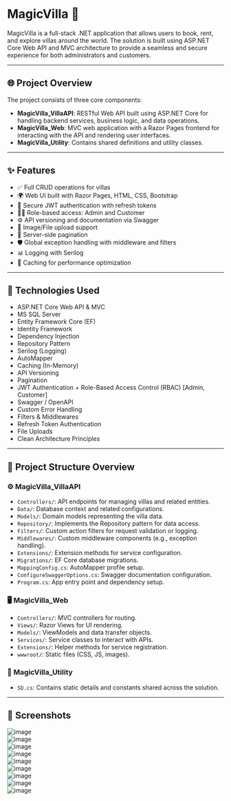 # MagicVilla 🏡

MagicVilla is a full-stack .NET application that allows users to book, rent, and explore villas around the world. The solution is built using ASP.NET Core Web API and MVC architecture to provide a seamless and secure experience for both administrators and customers.

---

## 🌐 Project Overview

The project consists of three core components:
- **MagicVilla_VillaAPI**: RESTful Web API built using ASP.NET Core for handling backend services, business logic, and data operations.
- **MagicVilla_Web**: MVC web application with a Razor Pages frontend for interacting with the API and rendering user interfaces.
- **MagicVilla_Utility**: Contains shared definitions and utility classes.

---
## ✨ Features

- ✅ Full CRUD operations for villas
- 🌍 Web UI built with Razor Pages, HTML, CSS, Bootstrap
- 🔐 Secure JWT authentication with refresh tokens
- 🧑‍💼 Role-based access: Admin and Customer
- ⚙️ API versioning and documentation via Swagger
- 📂 Image/File upload support
- 🔄 Server-side pagination
- 🛡️ Global exception handling with middleware and filters
- 📊 Logging with Serilog
- 🔄 Caching for performance optimization
---


## 🚀 Technologies Used

- ASP.NET Core Web API & MVC
-  MS SQL Server
- Entity Framework Core (EF)
- Identity Framework
- Dependency Injection
- Repository Pattern
- Serilog (Logging)
- AutoMapper
- Caching (In-Memory)
- API Versioning
- Pagination
- JWT Authentication + Role-Based Access Control (RBAC) [Admin, Customer]
- Swagger / OpenAPI
- Custom Error Handling
- Filters & Middlewares
- Refresh Token Authentication
- File Uploads
- Clean Architecture Principles
---

## 📁 Project Structure Overview

### ⚙️ MagicVilla_VillaAPI
- `Controllers/`: API endpoints for managing villas and related entities.
- `Data/`: Database context and related configurations.
- `Models/`: Domain models representing the villa data.
- `Repository/`: Implements the Repository pattern for data access.
- `Filters/`: Custom action filters for request validation or logging.
- `Middlewares/`: Custom middleware components (e.g., exception handling).
- `Extensions/`: Extension methods for service configuration.
- `Migrations/`: EF Core database migrations.
- `MappingConfig.cs`: AutoMapper profile setup.
- `ConfigureSwaggerOptions.cs`: Swagger documentation configuration.
- `Program.cs`: App entry point and dependency setup.

### 🖥️ MagicVilla_Web
- `Controllers/`: MVC controllers for routing.
- `Views/`: Razor Views for UI rendering.
- `Models/`: ViewModels and data transfer objects.
- `Services/`: Service classes to interact with APIs.
- `Extensions/`: Helper methods for service registration.
- `wwwroot/`: Static files (CSS, JS, images).

### 🔧 MagicVilla_Utility
- `SD.cs`: Contains static details and constants shared across the solution.

---
## 📸 Screenshots
![image](https://github.com/user-attachments/assets/57f6832e-64c7-45e0-bbd8-7c0ad3dcb88c)  
![image](https://github.com/user-attachments/assets/bf271f39-3376-4ee5-9490-e7460254e8e8)  
![image](https://github.com/user-attachments/assets/b2053910-3409-474c-a818-57c4fe1194ba)  
![image](https://github.com/user-attachments/assets/d08ae151-6c1f-4ac3-8b39-0fe28815b7d7)  
![image](https://github.com/user-attachments/assets/d5a3b16c-c187-404f-8d22-63a2df3a2a3e)  
![image](https://github.com/user-attachments/assets/0076dbe1-7f4c-4898-945f-845f74da3b58)  
![image](https://github.com/user-attachments/assets/92ae573e-a626-487c-866d-990440219881)  
![image](https://github.com/user-attachments/assets/cb11984d-a5ec-4b16-8a70-71ac792f9553)  
![image](https://github.com/user-attachments/assets/4d78118f-fa65-48a8-a5a8-0fe53bac64ae)  








